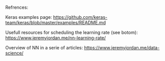 Refrences:

Keras examples page: https://github.com/keras-team/keras/blob/master/examples/README.md

Usefull resources for scheduling the learning rate (see botom): https://www.jeremyjordan.me/nn-learning-rate/

Overview of NN in a serie of articles: https://www.jeremyjordan.me/data-science/